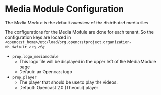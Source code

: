 # Media Module Configuration

The Media Module is the default overview of the distributed media files.

The configurations for the Media Module are done for each tenant. So the configuration keys are located in
`<opencast_home>/etc/load/org.opencastproject.organization-mh_default_org.cfg`:

 - `prop.logo_mediamodule`
    - This logo file will be displayed in the upper left of the Media Module page
    - Default: an Opencast logo
 - `prop.player`
    - The player that should be use to play the videos.
    - Default: Opencast 2.0 (Theodul) player

